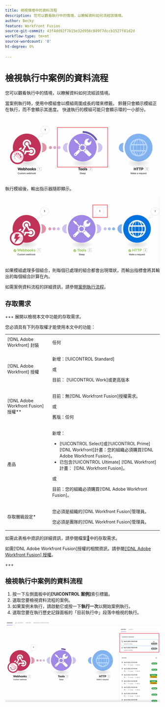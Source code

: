 ```yaml
---
title: 檢視情境中的資料流程
description: 您可以觀看執行中的情境，以瞭解資料如何流經該情境。
author: Becky
feature: Workfront Fusion
source-git-commit: 43f4dd92f7b15e32d956c889f7dccb1527f81d2d
workflow-type: tm+mt
source-wordcount: '0'
ht-degree: 0%

---
```


# 檢視執行中案例的資料流程

您可以觀看執行中的情境，以瞭解資料如何流經該情境。

當案例執行時，使用中模組會以模組周圍成長的環來標籤。 鈴聲只會顯示模組正在執行，而不會顯示其進度。 快速執行的模組可能只會顯示環的一小部分。

![環繞模組](assets/ring-around-module.png)

執行模組後，輸出指示器隨即顯示。

![輸出指標](assets/data-flow-output.png)

如果模組處理多個組合，則每個已處理的組合都會出現環狀，而輸出指標會將其輸出的每個組合計算在內。

如需案例資料流程的詳細資訊，請參閱[案例執行流程](/help/workfront-fusion/references/scenarios/scenario-execution-flow.md)。

## 存取需求

+++ 展開以檢視本文中功能的存取需求。

您必須具有下列存取權才能使用本文中的功能：

<table style="table-layout:auto">
 <col> 
 <col> 
 <tbody> 
  <tr> 
   <td role="rowheader">[!DNL Adobe Workfront] 封裝</td> 
   <td> <p>任何</p> </td> 
  </tr> 
  <tr data-mc-conditions=""> 
   <td role="rowheader">[!DNL Adobe Workfront] 授權</td> 
   <td> <p>新增：[!UICONTROL Standard]</p><p>或</p><p>目前： [!UICONTROL Work]或更高版本</p> </td> 
  </tr> 
  <tr> 
   <td role="rowheader">[!DNL Adobe Workfront Fusion] 授權**</td> 
   <td>
   <p>目前：無[!DNL Workfront Fusion]授權需求。</p>
   <p>或</p>
   <p>舊版：任何 </p>
   </td> 
  </tr> 
  <tr> 
   <td role="rowheader">產品</td> 
   <td>
   <p>新增：</p> <ul><li>[!UICONTROL Select]或[!UICONTROL Prime] [!DNL Workfront]計畫：您的組織必須購買[!DNL Adobe Workfront Fusion]。</li><li>已包含[!UICONTROL Ultimate] [!DNL Workfront]計畫： [!DNL Workfront Fusion]。</li></ul>
   <p>或</p>
   <p>目前：您的組織必須購買[!DNL Adobe Workfront Fusion]。</p>
   </td> 
  </tr>
  <tr data-mc-conditions=""> 
   <td role="rowheader">存取層級設定*</td> 
   <td> 
     <p>您必須是組織的[!DNL Workfront Fusion]管理員。</p>
     <p>您必須是團隊的[!DNL Workfront Fusion]管理員。</p>
   </td> 
  </tr> 
   </td> 
  </tr> 
 </tbody> 
</table>

如需此表格中資訊的詳細資訊，請參閱檔案[&#128279;](/help/workfront-fusion/references/licenses-and-roles/access-level-requirements-in-documentation.md)中的存取需求。

如需[!DNL Adobe Workfront Fusion]授權的相關資訊，請參閱[[!DNL Adobe Workfront Fusion] 授權](/help/workfront-fusion/set-up-and-manage-workfront-fusion/licensing-operations-overview/license-automation-vs-integration.md)。

+++

## 檢視執行中案例的資料流程

1. 按一下左側面板中的&#x200B;**[!UICONTROL 案例]**&#x200B;索引標籤。
1. 選取您要檢視資料流程的案例。
1. 如果案例未執行，請啟動它或按一下&#x200B;**執行一次**&#x200B;以開始案例執行。
1. 選取您要在執行歷史記錄面板的「目前執行中」段落中檢視的執行。

![目前正在執行](assets/currently-running.png)


